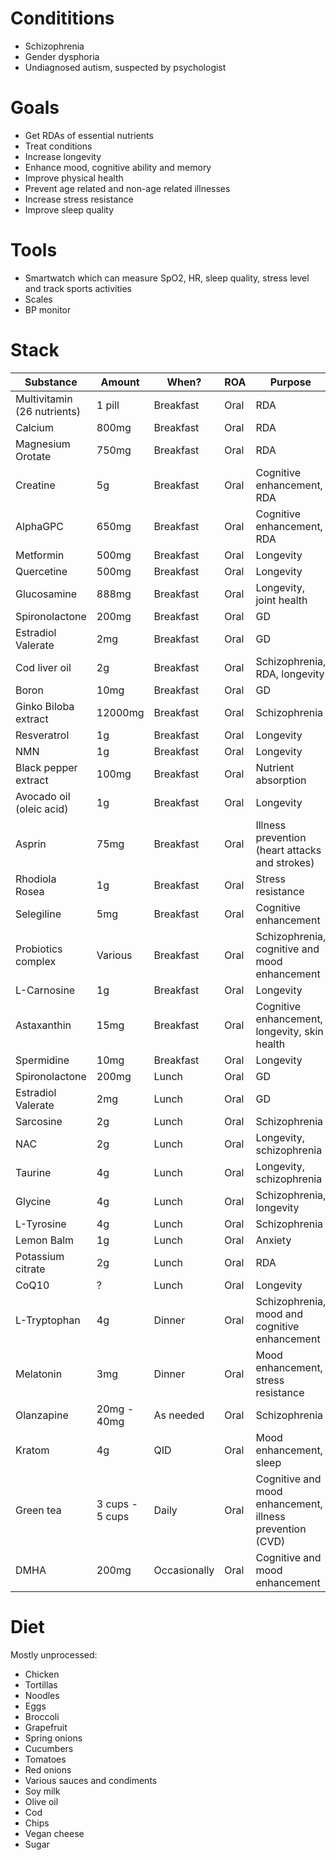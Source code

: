 # Condititions
- Schizophrenia
- Gender dysphoria
- Undiagnosed autism, suspected by psychologist

# Goals
- Get RDAs of essential nutrients
- Treat conditions
- Increase longevity
- Enhance mood, cognitive ability and memory
- Improve physical health
- Prevent age related and non-age related illnesses
- Increase stress resistance
- Improve sleep quality

# Tools
- Smartwatch which can measure SpO2, HR, sleep quality, stress level and track sports activities
- Scales
- BP monitor

# Stack
| Substance                   | Amount        | When?           | ROA  | Purpose                                                    |
| --------------------------- | ------------- | --------------- | ---- | ------------------------------------------------------- |
| Multivitamin (26 nutrients) | 1 pill        | Breakfast       | Oral | RDA                                                     |
| Calcium                     | 800mg         | Breakfast       | Oral | RDA                                                     |
| Magnesium Orotate                    | 750mg         | Breakfast       | Oral | RDA                                                     |
| Creatine                    | 5g            | Breakfast       | Oral | Cognitive enhancement, RDA                              |
| AlphaGPC                    | 650mg         | Breakfast       | Oral | Cognitive enhancement, RDA                              |
| Metformin                   | 500mg         | Breakfast       | Oral | Longevity                                               |
| Quercetine                  | 500mg         | Breakfast       | Oral | Longevity                                               |
| Glucosamine                 | 888mg         | Breakfast       | Oral | Longevity, joint health                                 |
| Spironolactone              | 200mg         | Breakfast       | Oral | GD                                                     |
| Estradiol Valerate          | 2mg           | Breakfast       | Oral | GD                                                     |
| Cod liver oil               | 2g            | Breakfast       | Oral | Schizophrenia, RDA, longevity                           |
| Boron                       | 10mg          | Breakfast       | Oral | GD                          |
| Ginko Biloba extract        | 12000mg       | Breakfast       | Oral | Schizophrenia                                           |
| Resveratrol                 | 1g            | Breakfast       | Oral | Longevity                                               |
| NMN                         | 1g            | Breakfast       | Oral | Longevity                                               |
| Black pepper extract        | 100mg         | Breakfast       | Oral | Nutrient absorption                                     |
| Avocado oil (oleic acid)    | 1g            | Breakfast       | Oral | Longevity                                               |
| Asprin                      | 75mg          | Breakfast       | Oral | Illness prevention (heart attacks and strokes)                          |
| Rhodiola Rosea              | 1g            | Breakfast       | Oral | Stress resistance                                       |
| Selegiline                  | 5mg           | Breakfast       | Oral | Cognitive enhancement                                   |
| Probiotics complex          | Various       | Breakfast       | Oral | Schizophrenia, cognitive and mood enhancement           |
| L-Carnosine                 | 1g            | Breakfast       | Oral | Longevity                                               |
| Astaxanthin           | 15mg            | Breakfast       | Oral | Cognitive enhancement, longevity, skin health                                                     |
| Spermidine           | 10mg            | Breakfast       | Oral | Longevity                                                     |
| Spironolactone              | 200mg         | Lunch           | Oral | GD                                                     |
| Estradiol Valerate          | 2mg           | Lunch           | Oral | GD                                                     |
| Sarcosine                   | 2g            | Lunch       | Oral | Schizophrenia                                           |
| NAC                         | 2g            | Lunch       | Oral | Longevity, schizophrenia                                |
| Taurine                     | 4g            | Lunch       | Oral | Longevity, schizophrenia                                |
| Glycine                     | 4g            | Lunch       | Oral | Schizophrenia, longevity                                |
| L-Tyrosine                  | 4g            | Lunch       | Oral | Schizophrenia                                           |
| Lemon Balm                  | 1g            | Lunch       | Oral | Anxiety                                                 |
| Potassium citrate           | 2g            | Lunch       | Oral | RDA                                                     |
| CoQ10                       | ?             | Lunch       | Oral | Longevity                                               |
| L-Tryptophan                | 4g            | Dinner          | Oral | Schizophrenia, mood and cognitive enhancement |
| Melatonin                   | 3mg           | Dinner          | Oral | Mood enhancement, stress resistance                     |
| Olanzapine                  | 20mg - 40mg   | As needed       | Oral | Schizophrenia                                           |
| Kratom                      | 4g            | QID   | Oral | Mood enhancement, sleep                                        |
| Green tea                    | 3 cups - 5 cups  | Daily | Oral | Cognitive and mood enhancement, illness prevention (CVD)                          |
| DMHA                        | 200mg | Occasionally | Oral | Cognitive and mood enhancement                          |

# Diet
Mostly unprocessed:
- Chicken
- Tortillas
- Noodles
- Eggs
- Broccoli
- Grapefruit
- Spring onions
- Cucumbers
- Tomatoes
- Red onions
- Various sauces and condiments
- Soy milk
- Olive oil
- Cod
- Chips
- Vegan cheese
- Sugar